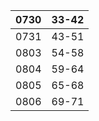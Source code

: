 | 0730 | 33-42 |
| ---- | ----- |
| 0731 | 43-51 |
| 0803 | 54-58 |
| 0804 | 59-64 |
| 0805 | 65-68 |
| 0806 | 69-71 |

